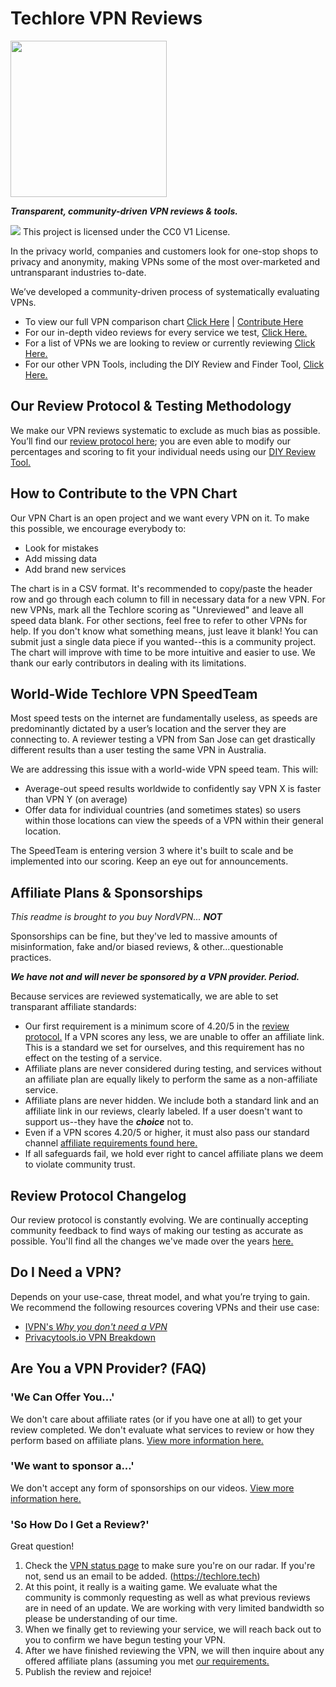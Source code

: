 # Techlore VPN Reviews
<img src="https://techlore.tech/assets/logos/vpn.svg" width="250" height="250">


***Transparent, community-driven VPN reviews & tools.***

![](https://i.creativecommons.org/p/zero/1.0/88x31.png) This project is licensed under the CC0 V1 License.

In the privacy world, companies and customers look for one-stop shops to privacy and anonymity, making VPNs some of the most over-marketed and untransparant industries to-date.

We’ve developed a community-driven process of systematically evaluating VPNs.

- To view our full VPN comparison chart [Click Here](https://techlore.tech/vpnchart.html) | [Contribute Here](https://github.com/techlore-official/VPN-reviews/blob/master/VPNchart.csv)
- For our in-depth video reviews for every service we test, [Click Here.](https://www.youtube.com/playlist?list=PL3KeV6Ui_4CYTOvbZrElePOSJZAUlx2Yr)
- For a list of VPNs we are looking to review or currently reviewing [Click Here.](https://github.com/techlore-official/VPN-reviews/blob/master/status.md)
- For our other VPN Tools, including the DIY Review and Finder Tool, [Click Here.](https://techlore.tech/vpn.html)

## Our Review Protocol & Testing Methodology
We make our VPN reviews systematic to exclude as much bias as possible. You’ll find our [review protocol here](https://github.com/techlore-official/VPN-reviews/blob/master/protocol.md); you are even able to modify our percentages and scoring to fit your individual needs using our [DIY Review Tool.](https://techlore.tech/vpnreview.html)

## How to Contribute to the VPN Chart
Our VPN Chart is an open project and we want every VPN on it. To make this possible, we encourage everybody to:
* Look for mistakes
* Add missing data
* Add brand new services

The chart is in a CSV format. It's recommended to copy/paste the header row and go through each column to fill in necessary data for a new VPN. For new VPNs, mark all the Techlore scoring as "Unreviewed" and leave all speed data blank. For other sections, feel free to refer to other VPNs for help. If you don't know what something means, just leave it blank! You can submit just a single data piece if you wanted--this is a community project. The chart will improve with time to be more intuitive and easier to use. We thank our early contributors in dealing with its limitations.

## World-Wide Techlore VPN SpeedTeam
Most speed tests on the internet are fundamentally useless, as speeds are predominantly dictated by a user’s location and the server they are connecting to. A reviewer testing a VPN from San Jose can get drastically different results than a user testing the same VPN in Australia.

We are addressing this issue with a world-wide VPN speed team. This will:
* Average-out speed results worldwide to confidently say VPN X is faster than VPN Y (on average)
* Offer data for individual countries (and sometimes states) so users within those locations can view the speeds of a VPN within their general location. 

The SpeedTeam is entering version 3 where it's built to scale and be implemented into our scoring. Keep an eye out for announcements.

## Affiliate Plans & Sponsorships
*This readme is brought to you buy NordVPN...* ***NOT***

Sponsorships can be fine, but they've led to massive amounts of misinformation, fake and/or biased reviews, & other...questionable practices.


***We have not and will never be sponsored by a VPN provider. Period.***


Because services are reviewed systematically, we are able to set transparant affiliate standards:
* Our first requirement is a minimum score of 4.20/5 in the [review protocol.](https://github.com/techlore-official/VPN-reviews/blob/master/protocol.md) If a VPN scores any less, we are unable to offer an affiliate link. This is a standard we set for ourselves, and this requirement has no effect on the testing of a service.
* Affiliate plans are never considered during testing, and services without an affiliate plan are equally likely to perform the same as a non-affiliate service.
* Affiliate plans are never hidden. We include both a standard link and an affiliate link in our reviews, clearly labeled. If a user doesn't want to support us--they have the ***choice*** not to. 
* Even if a VPN scores 4.20/5 or higher, it must also pass our standard channel [affiliate requirements found here.](https://github.com/techlore-official/YT-channel/blob/master/affiliates.md)
* If all safeguards fail, we hold ever right to cancel affiliate plans we deem to violate community trust. 

## Review Protocol Changelog
Our review protocol is constantly evolving. We are continually accepting community feedback to find ways of making our testing as accurate as possible. You'll find all the changes we've made over the years [here.](https://github.com/techlore-official/VPN-reviews/blob/master/changelog.md)

## Do I Need a VPN? 
Depends on your use-case, threat model, and what you’re trying to gain. We recommend the following resources covering VPNs and their use case:

* [IVPN's *Why you don't need a VPN*](https://www.ivpn.net/blog/why-you-dont-need-a-vpn/)
* [Privacytools.io VPN Breakdown](https://www.privacytools.io/providers/vpn/#info)

## Are You a VPN Provider? (FAQ)
### 'We Can Offer You...'
We don't care about affiliate rates (or if you have one at all) to get your review completed. We don't evaluate what services to review or how they perform based on affiliate plans. [View more information here.](https://github.com/techlore-official/VPN-reviews#affiliate-plans--sponsorships)

### 'We want to sponsor a...'
We don't accept any form of sponsorships on our videos. [View more information here.](https://github.com/techlore-official/VPN-reviews#affiliate-plans--sponsorships)

### 'So How Do I Get a Review?'
Great question!
1. Check the [VPN status page](https://github.com/techlore-official/VPN-reviews/blob/master/status.md) to make sure you're on our radar. If you're not, send us an email to be added. (https://techlore.tech)
2. At this point, it really is a waiting game. We evaluate what the community is commonly requesting as well as what previous reviews are in need of an update. We are working with very limited bandwidth so please be understanding of our time.
3. When we finally get to reviewing your service, we will reach back out to you to confirm we have begun testing your VPN.
4. After we have finished reviewing the VPN, we will then inquire about any offered affiliate plans (assuming you met [our requirements.](https://github.com/techlore-official/VPN-reviews#affiliate-plans--sponsorships)
5. Publish the review and rejoice!
